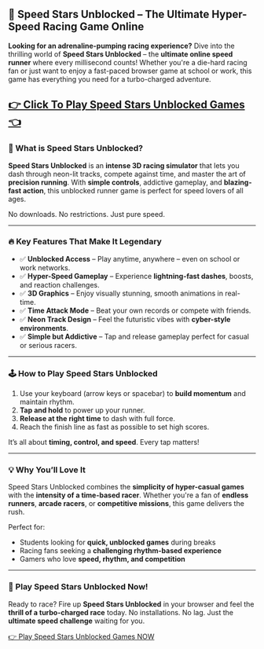 ## 🚀 Speed Stars Unblocked – The Ultimate Hyper-Speed Racing Game Online

**Looking for an adrenaline-pumping racing experience?** Dive into the thrilling world of **Speed Stars Unblocked** – the **ultimate online speed runner** where every millisecond counts! Whether you're a die-hard racing fan or just want to enjoy a fast-paced browser game at school or work, this game has everything you need for a turbo-charged adventure.

## <a href="https://1kb.link/W5M6dm">👉 Click To Play Speed Stars Unblocked Games 👈</a>

### 🏁 What is Speed Stars Unblocked?

**Speed Stars Unblocked** is an **intense 3D racing simulator** that lets you dash through neon-lit tracks, compete against time, and master the art of **precision running**. With **simple controls**, addictive gameplay, and **blazing-fast action**, this unblocked runner game is perfect for speed lovers of all ages.

No downloads. No restrictions. Just pure speed.

---

### 🔥 Key Features That Make It Legendary

* ✅ **Unblocked Access** – Play anytime, anywhere – even on school or work networks.
* ✅ **Hyper-Speed Gameplay** – Experience **lightning-fast dashes**, boosts, and reaction challenges.
* ✅ **3D Graphics** – Enjoy visually stunning, smooth animations in real-time.
* ✅ **Time Attack Mode** – Beat your own records or compete with friends.
* ✅ **Neon Track Design** – Feel the futuristic vibes with **cyber-style environments**.
* ✅ **Simple but Addictive** – Tap and release gameplay perfect for casual or serious racers.

---

### 🕹️ How to Play Speed Stars Unblocked

1. Use your keyboard (arrow keys or spacebar) to **build momentum** and maintain rhythm.
2. **Tap and hold** to power up your runner.
3. **Release at the right time** to dash with full force.
4. Reach the finish line as fast as possible to set high scores.

It’s all about **timing, control, and speed**. Every tap matters!

---

### 💡 Why You’ll Love It

Speed Stars Unblocked combines the **simplicity of hyper-casual games** with the **intensity of a time-based racer**. Whether you're a fan of **endless runners**, **arcade racers**, or **competitive missions**, this game delivers the rush.

Perfect for:

* Students looking for **quick, unblocked games** during breaks
* Racing fans seeking a **challenging rhythm-based experience**
* Gamers who love **speed, rhythm, and competition**

---

### 📲 Play Speed Stars Unblocked Now!

Ready to race? Fire up **Speed Stars Unblocked** in your browser and feel the **thrill of a turbo-charged race** today. No installations. No lag. Just the **ultimate speed challenge** waiting for you.

[👉 Play Speed Stars Unblocked Games NOW](https://1kb.link/W5M6dm)
